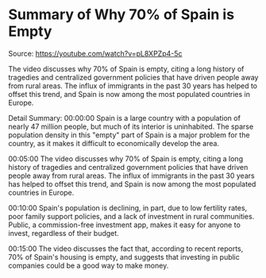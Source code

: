 # Summary of Why 70% of Spain is Empty

Source: https://youtube.com/watch?v=pL8XPZp4-5c

The video discusses why 70% of Spain is empty, citing a long history of tragedies and centralized government policies that have driven people away from rural areas. The influx of immigrants in the past 30 years has helped to offset this trend, and Spain is now among the most populated countries in Europe.

Detail Summary: 
00:00:00
Spain is a large country with a population of nearly 47 million people, but much of its interior is uninhabited. The sparse population density in this "empty" part of Spain is a major problem for the country, as it makes it difficult to economically develop the area.

00:05:00
The video discusses why 70% of Spain is empty, citing a long history of tragedies and centralized government policies that have driven people away from rural areas. The influx of immigrants in the past 30 years has helped to offset this trend, and Spain is now among the most populated countries in Europe.

00:10:00
Spain's population is declining, in part, due to low fertility rates, poor family support policies, and a lack of investment in rural communities. Public, a commission-free investment app, makes it easy for anyone to invest, regardless of their budget.

00:15:00
The video discusses the fact that, according to recent reports, 70% of Spain's housing is empty, and suggests that investing in public companies could be a good way to make money.

